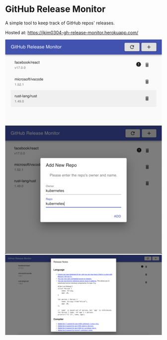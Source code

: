 # GitHub Release Monitor

A simple tool to keep track of GitHub repos' releases.

Hosted at: https://jkim0304-gh-release-monitor.herokuapp.com/

![Alt text](resources/Example1.png)
![Alt text](resources/Example2.png)
![Alt text](resources/Example3.png)
